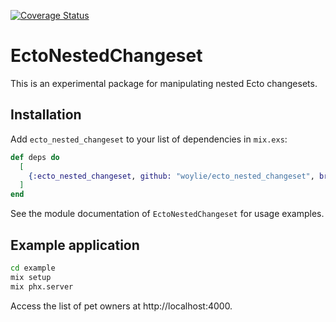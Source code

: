 [![Coverage Status](https://coveralls.io/repos/github/woylie/ecto_nested_changeset/badge.svg?branch=main)](https://coveralls.io/github/woylie/ecto_nested_changeset?branch=main)

# EctoNestedChangeset

This is an experimental package for manipulating nested Ecto changesets.

## Installation

Add `ecto_nested_changeset` to your list of dependencies in `mix.exs`:

```elixir
def deps do
  [
    {:ecto_nested_changeset, github: "woylie/ecto_nested_changeset", branch: "main"}
  ]
end
```

See the module documentation of `EctoNestedChangeset` for usage examples.

## Example application

```bash
cd example
mix setup
mix phx.server
```

Access the list of pet owners at http://localhost:4000.
